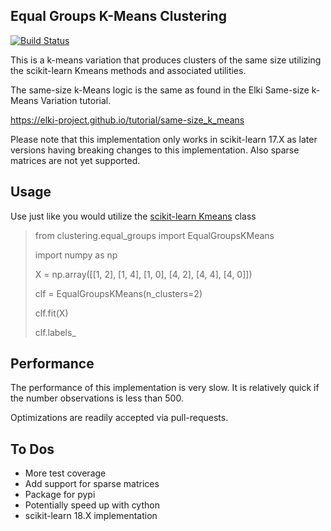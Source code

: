 ## Equal Groups K-Means Clustering

[![Build Status](https://travis-ci.com/santolucito/Same-Size-K-Means.svg?branch=master)](https://travis-ci.com/santolucito/Same-Size-K-Means)

This is a k-means variation that produces clusters of the same size utilizing the
scikit-learn Kmeans methods and associated utilities.

The same-size k-Means logic is the same as found in the Elki Same-size k-Means Variation tutorial.

https://elki-project.github.io/tutorial/same-size_k_means

Please note that this implementation only works in scikit-learn 17.X as later
versions having breaking changes to this implementation. Also sparse matrices
are not yet supported.

## Usage

Use just like you would utilize the [scikit-learn Kmeans](http://scikit-learn.org/0.17/modules/generated/sklearn.cluster.KMeans.html#sklearn.cluster.KMeans) class

> from clustering.equal_groups import EqualGroupsKMeans
>
> import numpy as np
>
> X = np.array([[1, 2], [1, 4], [1, 0], [4, 2], [4, 4], [4, 0]])
>
> clf = EqualGroupsKMeans(n_clusters=2)
>
> clf.fit(X)
>
> clf.labels_
>




## Performance

The performance of this implementation is very slow. It is relatively quick if
the number observations is less than 500.

Optimizations are readily accepted via pull-requests.

## To Dos
- More test coverage
- Add support for sparse matrices
- Package for pypi
- Potentially speed up with cython
- scikit-learn 18.X implementation
